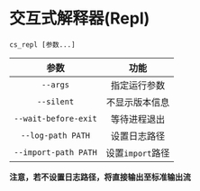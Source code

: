 # 交互式解释器(Repl)
`cs_repl [参数...]`  

参数|功能
:---:|:---:
`--args`|指定运行参数
`--silent`|不显示版本信息
`--wait-before-exit`|等待进程退出
`--log-path PATH`|设置日志路径
`--import-path PATH`|设置`import`路径

**注意，若不设置日志路径，将直接输出至标准输出流**